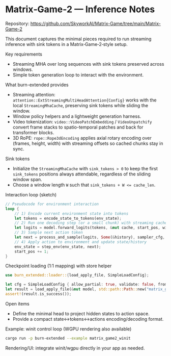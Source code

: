 # Matrix‑Game‑2 — Inference Notes

Repository: https://github.com/SkyworkAI/Matrix-Game/tree/main/Matrix-Game-2

This document captures the minimal pieces required to run streaming inference with sink tokens in a Matrix‑Game‑2‑style setup.

Key requirements
- Streaming MHA over long sequences with sink tokens preserved across windows.
- Simple token generation loop to interact with the environment.

What burn-extended provides
- Streaming attention: `attention::ExtStreamingMultiHeadAttention{Config}` works with the local `StreamingMhaCache`, preserving sink tokens while sliding the window.
- Window policy helpers and a lightweight generation harness.
- Video tokenization: `video::VideoPatchEmbedding` / `VideoUnpatchify` convert frame stacks to spatio-temporal patches and back for transformer blocks.
- 3D RoPE: `rope::Rope3dEncoding` applies axial rotary encoding over (frames, height, width) with streaming offsets so cached chunks stay in sync.

Sink tokens
- Initialize the `StreamingMhaCache` with `sink_tokens > 0` to keep the first `sink_tokens` positions always attendable, regardless of the sliding window span.
- Choose a window length `W` such that `sink_tokens + W <= cache_len`.

Interaction loop (sketch)
```rust
// Pseudocode for environment interaction
loop {
    // 1) Encode current environment state into tokens
    let tokens = encode_state_to_tokens(env_state);
    // 2) Run one decoding step (or a small chunk) with streaming cache
    let logits = model.forward_logits(tokens, &mut cache, start_pos, window);
    // 3) Sample next action token
    let next = process_and_sample(logits, Some(&history), sampler_cfg, true);
    // 4) Apply action to environment and update state/history
    env_state = step_env(env_state, next);
    start_pos += 1;
}
```

Checkpoint loading (1:1 mapping) with store helper
```rust
use burn_extended::loader::{load_apply_file, SimpleLoadConfig};

let cfg = SimpleLoadConfig { allow_partial: true, validate: false, from_pytorch: true };
let result = load_apply_file(&mut model, std::path::Path::new("matrix_game_2.safetensors"), &cfg)?;
assert!(result.is_success());
```

Open items
- Define the minimal head to project hidden states to action space.
- Provide a compact state↔tokens↔actions encoding/decoding format.

Example: winit control loop (WGPU rendering also available)
```bash
cargo run -p burn-extended --example matrix_game2_winit
```

Rendering/UI: integrate winit/wgpu directly in your app as needed.
